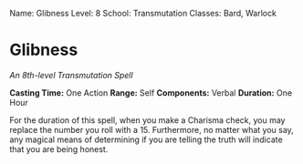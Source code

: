 Name: Glibness
Level: 8
School: Transmutation
Classes: Bard, Warlock

# Glibness
_An 8th-level Transmutation Spell_

**Casting Time:** One Action 
**Range:** Self 
**Components:** Verbal 
**Duration:** One Hour

For the duration of this spell, when you make a Charisma check, you may replace the number you roll with a 15. Furthermore, no matter what you say, any magical means of determining if you are telling the truth will indicate that you are being honest. 
